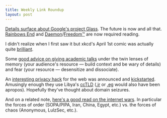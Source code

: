 ```yaml
---
title: Weekly Link Roundup
layout: post
---
```


[Details surface about Google's project Glass][1]. The future is now
and all that. [Rainbows End][2] and [Daemon][3]/[Freedom&trade;][4]
are now required reading.

I didn't realize when I first saw it but xkcd's April 1st comic was
actually quite [brilliant][xkcd].

Some [good advice on giving academic talks][talk] under the twin
lenses of memory (your audience's resource &mdash; build context and 
be wary of details) and fear (your resource &mdash; desensitize and
dissociate).

An [interesting privacy hack][priv] for the web was announced and
[kickstarted][privk]. 
Amusingly enough they use Libya's [ccTLD][tld] ([.ir][ir] or [.eg][eg] would also have
been apropos). Hopefully they've thought about domain seizures. 

And on a related note, [here's a good read on the internet wars][war].
In particular the forces of order (SOPA/PIPA, Iran, China, Egypt,
etc.) vs. the forces of chaos (Anonymous, LulzSec, etc.).

[1]: http://bits.blogs.nytimes.com/2012/04/04/google-begins-testing-its-augmented-reality-glasses/ "Google Glasses"
[2]: http://www.amazon.com/Rainbows-End-Vernor-Vinge/dp/0812536363/ref=sr_1_1?ie=UTF8&qid=1333925648&sr=8-1 "Rainbows End"
[3]: http://www.amazon.com/Daemon-Daniel-Suarez/dp/B003L1ZXCU/ref=sr_1_1?ie=UTF8&qid=1333925660&sr=8-1 "Daemon"
[4]: http://www.amazon.com/Freedom-TM-Daemon-ebook/dp/B002VUFKDY/ref=sr_1_3?ie=UTF8&qid=1333925660&sr=8-3 "Freedom"

[xkcd]: http://www.reddit.com/r/comics/comments/rnpiw/mindboggling_xkcd_april_fools_comic/ "April 1st xkcd"

[talk]: http://cscs.umich.edu/~crshalizi/weblog/900.html "Academic Talks"
[priv]: https://priv.ly/ "Priv.ly"
[privk]: http://www.kickstarter.com/projects/229630898/protect-your-content-anywhere-on-the-web-privly "Priv.ly kickstarter"
[tld]: http://en.wikipedia.org/wiki/CcTLD "ccTLD"
[ir]: http://en.wikipedia.org/wiki/.ir "Iran's ccTLD"
[eg]: http://en.wikipedia.org/wiki/.eg "Egypt's ccTLD"

[war]: http://m.vanityfair.com/culture/2012/05/internet-regulation-war-sopa-pipa-defcon-hacking.print "World War 3.0"
